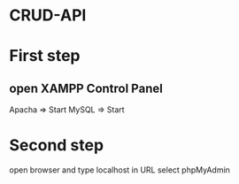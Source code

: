 # CRUD-API

First step
==========
open XAMPP Control Panel
------------------------
Apacha => Start
MySQL => Start

Second step
===========
open browser and type localhost in URL
select phpMyAdmin
